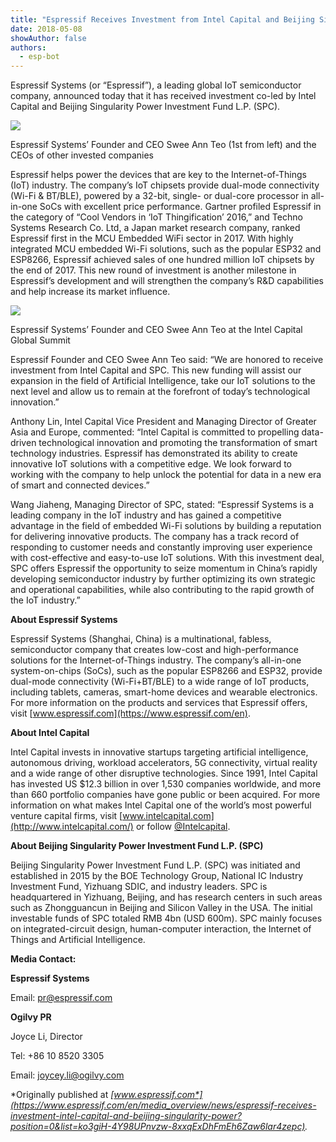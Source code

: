 ```yaml
---
title: "Espressif Receives Investment from Intel Capital and Beijing Singularity Power Investment Fund"
date: 2018-05-08
showAuthor: false
authors: 
  - esp-bot
---
```

Espressif Systems (or “Espressif”), a leading global IoT semiconductor company, announced today that it has received investment co-led by Intel Capital and Beijing Singularity Power Investment Fund L.P. (SPC).

![](https://miro.medium.com/v2/resize:fit:640/format:webp/0*czlw-cO2XFDWMBjt.jpeg)

Espressif Systems’ Founder and CEO Swee Ann Teo (1st from left) and the CEOs of other invested companies

Espressif helps power the devices that are key to the Internet-of-Things (IoT) industry. The company’s IoT chipsets provide dual-mode connectivity (Wi-Fi & BT/BLE), powered by a 32-bit, single- or dual-core processor in all-in-one SoCs with excellent price performance. Gartner profiled Espressif in the category of “Cool Vendors in ‘IoT Thingification’ 2016,” and Techno Systems Research Co. Ltd, a Japan market research company, ranked Espressif first in the MCU Embedded WiFi sector in 2017. With highly integrated MCU embedded Wi-Fi solutions, such as the popular ESP32 and ESP8266, Espressif achieved sales of one hundred million IoT chipsets by the end of 2017. This new round of investment is another milestone in Espressif’s development and will strengthen the company’s R&D capabilities and help increase its market influence.

![](https://miro.medium.com/v2/resize:fit:640/format:webp/0*t4Kco2ENuUpBc0L1.jpg)

Espressif Systems’ Founder and CEO Swee Ann Teo at the Intel Capital Global Summit

Espressif Founder and CEO Swee Ann Teo said: “We are honored to receive investment from Intel Capital and SPC. This new funding will assist our expansion in the field of Artificial Intelligence, take our IoT solutions to the next level and allow us to remain at the forefront of today’s technological innovation.”

Anthony Lin, Intel Capital Vice President and Managing Director of Greater Asia and Europe, commented: “Intel Capital is committed to propelling data-driven technological innovation and promoting the transformation of smart technology industries. Espressif has demonstrated its ability to create innovative IoT solutions with a competitive edge. We look forward to working with the company to help unlock the potential for data in a new era of smart and connected devices.”

Wang Jiaheng, Managing Director of SPC, stated: “Espressif Systems is a leading company in the IoT industry and has gained a competitive advantage in the field of embedded Wi-Fi solutions by building a reputation for delivering innovative products. The company has a track record of responding to customer needs and constantly improving user experience with cost-effective and easy-to-use IoT solutions. With this investment deal, SPC offers Espressif the opportunity to seize momentum in China’s rapidly developing semiconductor industry by further optimizing its own strategic and operational capabilities, while also contributing to the rapid growth of the IoT industry.”

__About Espressif Systems__ 

Espressif Systems (Shanghai, China) is a multinational, fabless, semiconductor company that creates low-cost and high-performance solutions for the Internet-of-Things industry. The company’s all-in-one system-on-chips (SoCs), such as the popular ESP8266 and ESP32, provide dual-mode connectivity (Wi-Fi+BT/BLE) to a wide range of IoT products, including tablets, cameras, smart-home devices and wearable electronics. For more information on the products and services that Espressif offers, visit [www.espressif.com](https://www.espressif.com/en).

__About Intel Capital__ 

Intel Capital invests in innovative startups targeting artificial intelligence, autonomous driving, workload accelerators, 5G connectivity, virtual reality and a wide range of other disruptive technologies. Since 1991, Intel Capital has invested US $12.3 billion in over 1,530 companies worldwide, and more than 660 portfolio companies have gone public or been acquired. For more information on what makes Intel Capital one of the world’s most powerful venture capital firms, visit [www.intelcapital.com](http://www.intelcapital.com/) or follow [@Intelcapital](https://twitter.com/intelcapital).

__About Beijing Singularity Power Investment Fund L.P. (SPC)__ 

Beijing Singularity Power Investment Fund L.P. (SPC) was initiated and established in 2015 by the BOE Technology Group, National IC Industry Investment Fund, Yizhuang SDIC, and industry leaders. SPC is headquartered in Yizhuang, Beijing, and has research centers in such areas such as Zhongguancun in Beijing and Silicon Valley in the USA. The initial investable funds of SPC totaled RMB 4bn (USD 600m). SPC mainly focuses on integrated-circuit design, human-computer interaction, the Internet of Things and Artificial Intelligence.

__Media Contact:__ 

__Espressif Systems__ 

Email: pr@espressif.com

__Ogilvy PR__ 

Joyce Li, Director

Tel: +86 10 8520 3305

Email: joycey.li@ogilvy.com

*Originally published at *[*www.espressif.com*](https://www.espressif.com/en/media_overview/news/espressif-receives-investment-intel-capital-and-beijing-singularity-power?position=0&list=ko3giH-4Y98UPnvzw-8xxqExDhFmEh6Zaw6lar4zepc)*.*
